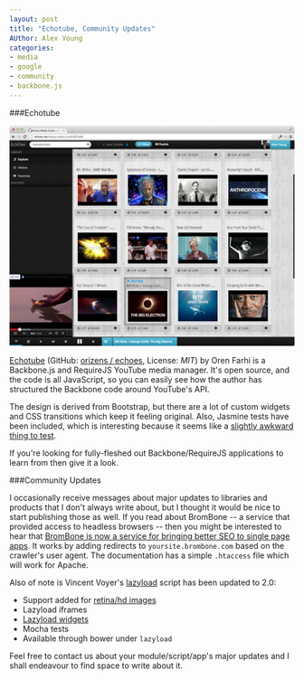 ```yaml
---
layout: post
title: "Echotube, Community Updates"
AUthor: Alex Young
categories:
- media
- google
- community
- backbone.js
---
```


###Echotube

![Echotube](/images/posts/echotube.png)

[Echotube](http://echotu.be/#play/video/cvz9uSK3zXo) (GitHub: [orizens / echoes](https://github.com/orizens/echoes), License: _MIT_) by Oren Farhi is a Backbone.js and RequireJS YouTube media manager.  It's open source, and the code is all JavaScript, so you can easily see how the author has structured the Backbone code around YouTube's API.

The design is derived from Bootstrap, but there are a lot of custom widgets and CSS transitions which keep it feeling original.  Also, Jasmine tests have been included, which is interesting because it seems like a [slightly awkward thing to test](https://github.com/orizens/echoes/blob/master/test/src/YoutubeResponse.js).

If you're looking for fully-fleshed out Backbone/RequireJS applications to learn from then give it a look.

###Community Updates

I occasionally receive messages about major updates to libraries and products that I don't always write about, but I thought it would be nice to start publishing those as well.  If you read about BromBone -- a service that provided access to headless browsers -- then you might be interested to hear that [BromBone is now a service for bringing better SEO to single page apps](http://www.brombone.com/).  It works by adding redirects to `yoursite.brombone.com` based on the crawler's user agent.  The documentation has a simple `.htaccess` file which will work for Apache.

Also of note is Vincent Voyer's [lazyload](https://github.com/vvo/lazyload) script has been updated to 2.0:

* Support added for [retina/hd images](https://github.com/vvo/lazyload#hidpi-images)
* Lazyload iframes
* [Lazyload widgets](http://vvo.github.io/lazyload/)
* Mocha tests
* Available through bower under `lazyload`

Feel free to contact us about your module/script/app's major updates and I shall endeavour to find space to write about it.
